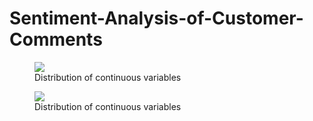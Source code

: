 # Sentiment-Analysis-of-Customer-Comments

<figure>
  <img align="center"
  src="https://user-images.githubusercontent.com/53469433/152629921-8e77ad4f-bfc8-45e7-9abe-556da4d197fc.png"
  >
  <figcaption>Distribution of continuous variables</figcaption>
</figure>

<figure>
  <img align="center"
  src="https://user-images.githubusercontent.com/53469433/152709955-ef5239ee-d020-420f-841d-84d51f9ae9cc.png"
  >
  <figcaption>Distribution of continuous variables</figcaption>
</figure>










